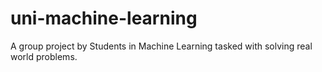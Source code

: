 # uni-machine-learning
A group project by Students in Machine Learning tasked with solving real world problems.
